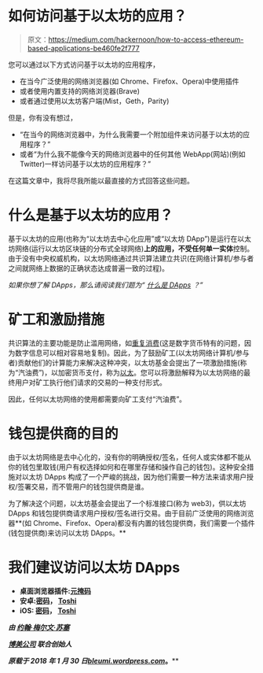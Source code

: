# 如何访问基于以太坊的应用？

> 原文：<https://medium.com/hackernoon/how-to-access-ethereum-based-applications-be460fe2f777>

您可以通过以下方式访问基于以太坊的应用程序，

*   在当今广泛使用的网络浏览器(如 Chrome、Firefox、Opera)中使用插件
*   或者使用内置支持的网络浏览器(Brave)
*   或者通过使用以太坊客户端(Mist，Geth，Parity)

但是，你有没有想过，

*   “在当今的网络浏览器中，为什么我需要一个附加组件来访问基于以太坊的应用程序？”
*   或者“为什么我不能像今天的网络浏览器中的任何其他 WebApp(网站)(例如 Twitter)一样访问基于以太坊的应用程序？”

在这篇文章中，我将尽我所能以最直接的方式回答这些问题。

# 什么是基于以太坊的应用？

基于以太坊的应用(也称为“以太坊去中心化应用”或“以太坊 DApp”)是运行在以太坊网络(运行以太坊区块链的分布式全球网络)**上的应用，不受任何单一实体**控制。由于没有中央权威机构，以太坊网络通过共识算法建立共识(在网络计算机/参与者之间就网络上数据的正确状态达成普遍一致的过程)。

*如果你想了解 DApps，那么请阅读我们题为“* [*什么是 DApps*](/@bleumi/what-are-dapps-66ce3a2a6d79) *？”*

# 矿工和激励措施

共识算法的主要功能是防止滥用网络，如[重复消费](https://en.wikipedia.org/wiki/Double-spending)(这是数字货币特有的问题，因为数字信息可以相对容易地复制)。因此，为了鼓励矿工(以太坊网络计算机/参与者)贡献他们的计算能力来解决这种冲突，以太坊基金会提出了一项激励措施(称为“汽油费”)，以加密货币支付，称为[以太](https://www.ethereum.org/ether)。您可以将激励解释为以太坊网络的最终用户对矿工执行他们请求的交易的一种支付形式。

因此，任何以太坊网络的使用都需要向矿工支付“汽油费”。

# 钱包提供商的目的

由于以太坊网络是去中心化的，没有你的明确授权/签名，任何人或实体都不能从你的钱包里取钱(用户有权选择如何和在哪里存储和操作自己的钱包)。这种安全措施对以太坊 DApps 构成了一个严峻的挑战，因为他们需要一种方法来请求用户授权/签署交易，而不管用户的钱包提供商是谁。

为了解决这个问题，以太坊基金会提出了一个标准接口(称为 web3)，供以太坊 DApps 和钱包提供商请求用户授权/签名进行交易。由于目前广泛使用的网络浏览器**(如 Chrome、Firefox、Opera)都没有内置的钱包提供商，我们需要一个插件(钱包提供商)来访问以太坊 DApps。**

# **我们建议访问以太坊 DApps**

*   **桌面浏览器插件:[元掩码](https://metamask.io/)**
*   **安卓:[密码](https://www.cipherbrowser.com/)， [Toshi](https://www.toshi.org/)**
*   **iOS: [密码](https://www.cipherbrowser.com/)， [Toshi](https://www.toshi.org/)**

***由* [*约翰·梅尔文·苏塞*](https://www.linkedin.com/in/johnmelvinsusai/)**

***[*博美公司*](https://bleumi.com) 联合创始人***

****原载于 2018 年 1 月 30 日*[*bleumi.wordpress.com*](https://bleumi.wordpress.com/2018/01/30/how-to-access-ethereum-based-applications/)*。****